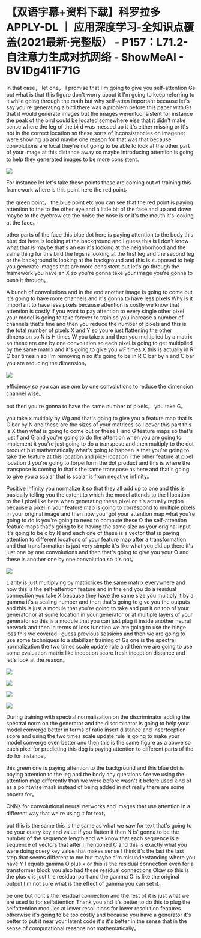 # 【双语字幕+资料下载】科罗拉多 APPLY-DL ｜ 应用深度学习-全知识点覆盖(2021最新·完整版） - P157：L71.2- 自注意力生成对抗网络 - ShowMeAI - BV1Dg411F71G

In that case， let one， I promise that I'm going to give you self-attention Gs but what is that this figure don't worry about it I'm going to keep referring to it while going through the math but why self-atten important because let's say you're generating a bird there was a problem before this paper with Gs that it would generate images but the images werentconsistent for instance the peak of the bird could be located somewhere else that it didn't make sense where the leg of the bird was messed up it it's either missing or it's not in the correct location so these sorts of inconsistencies on imagenet were showing up and maybe one reason for that was that because convolutions are local they're not going to be able to look at the other part of your image at this distance away so maybe introducing attention is going to help they generated images to be more consistent。



![](img/b1200b9d74f94f97e5de84c237c408ff_1.png)

For instance let let's take these points these are coming out of training this framework where is this point here the red point。

 the green point， the blue point etc you can see that the red point is paying attention to the to the other eye and a little bit of the face and up and down maybe to the eyebrow etc the noise the nose is or it's the mouth it's looking at the face。

 other parts of the face this blue dot here is paying attention to the body this blue dot here is looking at the background and I guess this is I don't know what that is maybe that's an ear it's looking at the neighborhood and the same thing for this bird the legs is looking at the first leg and the second leg or the background is looking at the background and this is supposed to help you generate images that are more consistent but let's go through the framework you have an X so you're gonna take your image you're gonna to push it through。

A bunch of convolutions and in the end another image is going to come out it's going to have more channels and it's gonna to have less pixels Why is it important to have less pixels because attention is costly we know that attention is costly if you want to pay attention to every single other pixel your model is going to take forever to train so you increase a number of channels that's fine and then you reduce the number of pixels and this is the total number of pixels X and Y so youre just flattening the other dimension so N is H times W you take x and then you multiplied by a matrix so these are one by one convolution so each pixel is going to get multiplied by the same matrix and it's going to give you wF times X this is actually in R C bar times n so I'm removing n so it's going to be in R C bar by n and C bar you are reducing the dimension。



![](img/b1200b9d74f94f97e5de84c237c408ff_3.png)

efficiency so you can use one by one convolutions to reduce the dimension channel wise。

 but then you're gonna to have the same number of pixels， you take G。

 you take x multiply by Wg and that's going to give you a feature map that is C bar by N and these are the sizes of your matrices so I cover this part this is X then what is going to come out or these F and G feature maps so that's just f and G and you're going to do the attention when you are going to implement it you're just going to do a transpose and then multiply to the dot product but mathematically what's going to happen is that you're going to take the feature at this location and pixel location I the other feature at pixel location J you're going to forperform the dot product and this is where the transpose is coming in that's the same transpose as here and that's going to give you a scalar that is scalar is from negative infinity。

Positive infinity you normalize it so that they all add up to one and this is basically telling you the extent to which the model attends to the I location to the I pixel like here when generating these pixel or it's actually region because a pixel in your feature map is going to correspond to multiple pixels in your original image and then now you' got your attention map what you're going to do is you're going to need to compute these O the self-attention feature maps that's going to be having the same size as your original input it's going to be c by N and each one of these is a vector that is paying attention to different locations of your feature map after a transformation and that transformation is just very simple it's like what you did up there it's just one by one convolutions and then that's going to give you your O and these is another one by one convolution so it's not。



![](img/b1200b9d74f94f97e5de84c237c408ff_5.png)

Liarity is just multiplying by matrixrices the same matrix everywhere and now this is the self-attention feature and in the end you do a residual connection you take X because they have the same size you multiply it by a gamma it's a scaling number and then that's going to give you the outputs and this is just a module that you're going to take and put it on top of your generator or at some location in your generator or at multiple layers of your generator so this is a module that you can just plug it inside another neural network and then in terms of loss function we are going to use the hinge loss this we covered I guess previous sessions and then we are going to use some techniques to a stabilizer training of Gs one is the spectral normalization the two times scale update rule and then we are going to use some evaluation matrix like inception score fresh inception distance and let's look at the reason。



![](img/b1200b9d74f94f97e5de84c237c408ff_7.png)

![](img/b1200b9d74f94f97e5de84c237c408ff_8.png)

![](img/b1200b9d74f94f97e5de84c237c408ff_9.png)

![](img/b1200b9d74f94f97e5de84c237c408ff_10.png)

During training with spectral normalization on the discriminator adding the spectral norm on the generator and the discriminator is going to help your model converge better in terms of ratio insert distance and insertception score and using the two times scale update rule is going to make your model converge even better and then this is the same figure as a above so each pixel for predicting this dog is paying attention to different parts of the do for instance。

 this green one is paying attention to the background and this blue dot is paying attention to the leg and the body any questions Are we using the attention map differently than we were before wasn't it before used kind of as a pointwise mask instead of being added in not really there are some papers for。

CNNs for convolutional neural networks and images that use attention in a different way that we're using it for text。

 but this is the same this is the same as what we saw for text that's going to be your query key and value if you flatten it then N is' gonna to be the number of the sequence length and we know that each sequence is a sequence of vectors that after I mentioned C and this is exactly what you were doing query key value that makes sense I think it's the last the last step that seems different to me but maybe a'm misunderstanding where you have Y I equals gamma O plus x or this is the residual connection even for a transformer block you also had these residual connections Okay so this is the plus x is just the residual part and the gamma Oi is like the original output I'm not sure what is the effect of gamma you can set it。

be one but no it's the residual connection and the rest of it is just what we are used to for selfattention Thank you and it's better to do this to plug the selfattention modules at lower resolutions for lower resolution features otherwise it's going to be too costly and because you have a generator it's better to put it near your latent code it's it's better in the sense that in the sense of computational reasons not mathematically。

